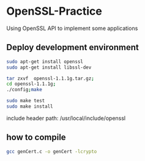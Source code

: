 # OpenSSL-Practice
Using OpenSSL API to implement some applications

## Deploy development environment
```Bash
sudo apt-get install openssl
sudo apt-get install libssl-dev
```

```Bash
tar zxvf  openssl-1.1.1g.tar.gz;
cd openssl-1.1.1g;
./config;make

sudo make test
sudo make install
```

include header path: /usr/local/include/openssl

## how to compile
```Bash
gcc genCert.c -o genCert -lcrypto
```
